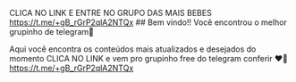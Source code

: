 CLICA NO LINK E ENTRE NO GRUPO DAS MAIS BEBES https://t.me/+gB_rGrP2qlA2NTQx ## Bem vindo!! Você encontrou o melhor grupinho de telegram🙈

Aqui você encontra os conteúdos mais atualizados e desejados do momento CLICA NO LINK e vem pro grupinho free do telegram  conferir ❤️‍🔥
https://t.me/+gB_rGrP2qlA2NTQx
<!--
**selfieprime/selfieprime** is a ✨ _special_ ✨ repository because its `README.md` (this file) appears on your GitHub profile.

Here are some ideas to get you started:

- 🔭 I’m currently working on ...
- 🌱 I’m currently learning ...
- 👯 I’m looking to collaborate on ...
- 🤔 I’m looking for help with ...
- 💬 Ask me about ...
- 📫 How to reach me: ...
- 😄 Pronouns: ...
- ⚡ Fun fact: ...
-->
